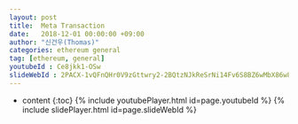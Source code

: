 ```yaml
---
layout: post
title:  Meta Transaction
date:   2018-12-01 00:00:00 +09:00
author: "신건우(Thomas)"
categories: ethereum general
tag: [ethereum, general]
youtubeId : Ce8jkk1-OSw
slideWebId : 2PACX-1vQFnQHr0V9zGttwry2-2BQtzNJkReSrNi14Fv6S8BZ6wMbX86w8FO0KFauLOwrPJw1WI5KAdEWxe9Td
---
```

* content
{:toc}
{% include youtubePlayer.html id=page.youtubeId %}
{% include slidePlayer.html id=page.slideWebId %}
